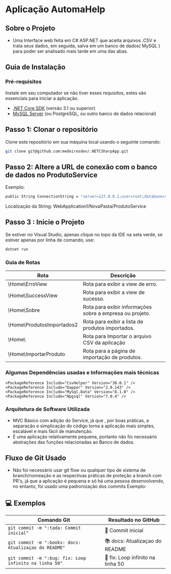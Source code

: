 # Aplicação AutomaHelp

## Sobre o Projeto
- Uma Interface web feita em C# ASP.NET que aceita arquivos .CSV e trata seus dados, em seguida, salva em um banco de dados( MySQL ) para poder ser analisado mais tarde em uma das abas.


## Guia de Instalação
### Pré-requisitos
Instale em seu computador se não tiver esses requisitos, estes são essenciais para iniciar a aplicação.
- [.NET Core SDK](https://dotnet.microsoft.com/download) (versão 3.1 ou superior)
- [MySQL Server](https://dev.mysql.com/downloads/) (ou PostgreSQL, ou outro banco de dados relacional)


## Passo 1: Clonar o repositório
Clone este repositório em sua máquina local usando o seguinte comando:

```bash
git clone git@github.com:medeirosdev/.NETCSharpApp.git
```

## Passo 2: Altere a URL de conexão com o banco de dados no ProdutoService
Exemplo:

```bash
public String ConnectionString = "server=127.0.0.1;user=root;database=testwebapi2;port=3306;password=SENHA";
```

Localização da String: 
WebApplication1/NovaPasta/ProdutoService

## Passo 3 : Inicie o Projeto
Se estiver no Visual Studio, apenas clique no topo da IDE na seta verde, se estiver apenas por linha de comando, use:
```bash
dotnet run
```


### Guia de Rotas

| Rota                      | Descrição                                           |
| ------------------------- | --------------------------------------------------- |
| \Home\ErroView            | Rota para exibir a view de erro.                   |
| \Home\SuccessView         | Rota para exibir a view de sucesso.                |
| \Home\Sobre               | Rota para exibir informações sobre a empresa ou projeto.  |
| \Home\ProdutosImportados2  | Rota para exibir a lista de produtos importados.   |
| \Home\                    | Rota para Importar o arquivo CSV da aplicação      |
| \Home\ImportarProduto     | Rota para a página de importação de produtos.      |


### Algumas Dependências usadas e Informações mais técnicas
    <PackageReference Include="CsvHelper" Version="30.0.1" />
    <PackageReference Include="Dapper" Version="2.0.143" />
    <PackageReference Include="MySql.Data" Version="8.1.0" />
    <PackageReference Include="Npgsql" Version="7.0.4" />

### Arquitetura de Software Utilizada
- MVC Básico com adição do Service, já que , por boas práticas, a separação e simplicação do código torna a aplicação mais simples, escalável e mais fácil de manutenção.
- É uma aplicação relativamente pequena, portanto não foi necessário abstrações das funções relacionadas ao Banco de dados.


## Fluxo de Git Usado
- Não foi necessário usar git flow ou qualquer tipo de sistema de branch/nomeação e as respectivas práticas de proteção a branch com PR's, já que a aplicação é pequena e só há uma pessoa desenvolvendo, no entanto, foi usado uma padronização dos commits
Exemplo:
## 💻 Exemplos

<table>
  <thead>
    <tr>
      <th>Comando Git</th>
      <th>Resultado no GitHub</th>
    </tr>
  </thead>
 <tbody>
    <tr>
      <td>
        <code>git commit -m ":tada: Commit inicial"</code>
      </td>
      <td>🎉 Commit inicial</td>
    </tr>
    <tr>
      <td>
        <code>git commit -m ":books: docs: Atualizaçao do README"</code>
      </td>
      <td>📚 docs: Atualizaçao do README</td>
    </tr>
    <tr>
      <td>
        <code>git commit -m ":bug: fix: Loop infinito na linha 50"</code>
      </td>
      <td>🐛 fix: Loop infinito na linha 50</td>
    </tr>

    
  </tbody>
</table>
